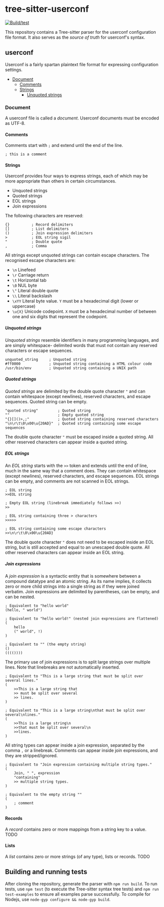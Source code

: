 # tree-sitter-userconf
[![Build/test](https://github.com/andrewhutchison1/tree-sitter-userconf/actions/workflows/ci.yml/badge.svg?event=push)](https://github.com/andrewhutchison1/tree-sitter-userconf/actions/workflows/ci.yml)

This repository contains a Tree-sitter parser for the userconf configuration file format.
It also serves as the *source of truth* for userconf's syntax.

## userconf

Userconf is a fairly spartan plaintext file format for expressing configuration settings.

- [Document](#document)
    - [Comments](#comments)
    - [Strings](#strings)
        - [Unquoted strings](#unquoted-strings)

### Document

A userconf file is called a *document*.
Userconf documents must be encoded as UTF-8.

#### Comments

Comments start with `;` and extend until the end of the line.
```
; this is a comment
```

#### Strings

Userconf provides four ways to express strings, each of which may be more appropriate than
others in certain circumstances.
 - Unquoted strings
 - Quoted strings
 - EOL strings
 - Join expressions

The following characters are reserved:
```
{}          ; Record delimiters
[]          ; List delimiters
()          ; Join expression delimiters
>           ; EOL string sigil
"           ; Double quote
,           ; Comma
```

All strings except unquoted strings can contain escape characters.
The recognised escape characters are:
 - `\n` Linefeed
 - `\r` Carriage return
 - `\t` Horizontal tab
 - `\0` NUL byte
 - `\"` Literal double quote
 - `\\` Literal backslash
 - `\xYY` Literal byte value. `Y` must be a hexadecimal digit (lower or uppercase)
 - `\u{X}` Unicode codepoint. `X` must be a hexadecimal number of between one and six digits
  that represent the codepoint.

##### Unquoted strings

*Unquoted strings* resemble identifiers in many programming languages, and are simply whitespace-
delimited words that must not contain any reserved characters or escape sequences.
```
unquoted_string     ; Unquoted string
#ff0000             ; Unquoted string containing a HTML colour code
/usr/bin/env        ; Unquoted string containing a UNIX path
```

##### Quoted strings

*Quoted strings* are delimited by the double quote character `"` and can contain whitespace
(except newlines), reserved characters, and escape sequences. Quoted string can be empty.
```
"quoted string"         ; Quoted string
""                      ; Empty quoted string
"{}[]()>,;"             ; Quoted string containing reserved characters
"\n\r\t\0\x00\u{20AD}"  ; Quoted string containing some escape sequences
```

The double quote character `"` must be escaped inside a quoted string.
All other reserved characters can appear inside a quoted string.

##### EOL strings

An *EOL string* starts with the `>>` token and extends until the end of line, much in the same
way that a comment does.
They can contain whitespace (except newlines), reserved characters, and escape sequences.
EOL strings can be empty, and comments are not scanned in EOL strings.
```
; EOL string
>>EOL string

; Empty EOL string (linebreak immediately follows >>)
>>

; EOL string containing three > characters
>>>>>

; EOL string containing some escape characters
>>\n\r\t\0\x00\u{20AD}
```

The double quote character `"` does not need to be escaped inside an EOL string, but is still
accepted and equal to an unescaped double quote.
All other reserved characters can appear inside an EOL string.

##### Join expressions

A *join expression* is a syntactic entity that is somewhere between a compound datatype and an
atomic string.
As its name implies, it collects zero or more child strings into a single string as if they were
joined verbatim.
Join expressions are delimited by parentheses, can be empty, and can be nested.
```
; Equivalent to "hello world"
(hello, " world")

; Equivalent to "hello world!" (nested join expressions are flattened)
(
    hello
    (" world", !)
)

; Equivalent to "" (the empty string)
()
(((())))
```

The primary use of join expressions is to split large strings over multiple lines.
Note that linebreaks are not automatically inserted.
```
; Equivalent to "This is a large string that must be split over several lines."
(
    >>This is a large string that
    >> must be split over several
    >> lines.
)

; Equivalent to "This is a large string\nthat must be split over several\nlines."
(
    >>This is a large string\n
    >>that must be split over several\n
    >>lines.
)
```

All string types can appear inside a join expression, separated by the comma `,` or a linebreak.
Comments can appear inside join expressions, and they are stripped/ignored.
```
; Equivalent to "Join expression containing multiple string types."
(
    Join, " ", expression
    "containing"
    >> multiple string types.
)

; Equivalent to the empty string ""
(
    ; comment
)
```

#### Records

A *record* contains zero or more mappings from a string key to a value.
TODO

#### Lists

A *list* contains zero or more strings (of any type), lists or records.
TODO

## Building and running tests

After cloning the repository, generate the parser with `npm run build`.
To run tests, use `npm test` (to execute the Tree-sitter syntax tree tests) and
`npm run test-examples` to ensure all examples parse successfully.
To compile for Nodejs, use `node-gyp configure && node-gyp build`.
